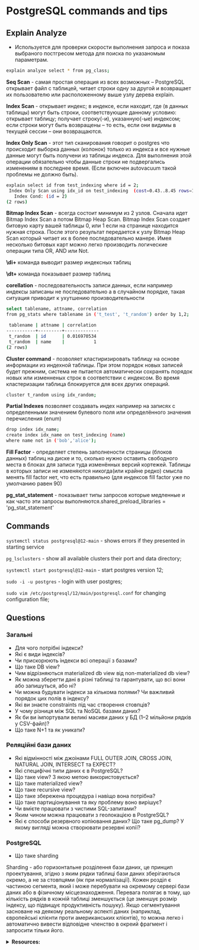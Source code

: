 # PostgreSQL commands and tips

## Explain Analyze

- Используется для проверки скорости выполнения запроса и показа выбраного постгресом метода для поиска по указаномым параметрам.

```sh
explain analyze select * from pg_class;
```

**Seq Scan** - самая простая операция из всех возможных – PostgreSQL открывает файл с таблицей, читает строки одну за другой и возвращает их пользователю или расположенному выше узлу дерева explain.

**Index Scan** - открывает индекс; в индексе, если находит, где (в данных таблицы) могут быть строки, соответствующие данному условию: открывает таблицу; получает строку(-и), указанную(-ые) индексом;
если строки могут быть возвращены – то есть, если они видимы в текущей сессии – они возвращаются.

**Index Only Scan** - этот тип сканирования говорит о postgres что происходит выборка данных (колонок) только из индекса и все нужные данные могут быть получени из таблицы индекса. Для выполнения этой операции обязательно чтобы данные строки не подвергались изменениям в последнее время. (Если включен autovacuum такой проблемы не должно быть).

```sh
explain select id from test_indexing where id = 2;
 Index Only Scan using idx_id on test_indexing  (cost=0.43..8.45 rows=1 width=4)
   Index Cond: (id = 2)
(2 rows)
```

**Bitmap Index Scan** - всегда состоит минимум из 2 узлов. Сначала идет Bitmap Index Scan а потом Bitmap Heap Scan. Bitmap Index Scan создает битовую карту вашей таблицы 0, или 1 если на странице находится нужная строка. После этого результат передается к узлу Bitmap Heap Scan который читает их в более последовательно  манере. Имея несколько битовых карт можно легко производить логические операции типа OR, AND или Not.

**\di+** команда выводит размер индексных таблиц

**\dt+** команда показывает размер таблиц

**corellation** - последовательность записи данных, если например индексы записаны не последовательно а в случайном порядке, такая ситуация приводит к ухутшению производительности

```sh
select tablename, attname, correlation
from pg_stats where tablename in ('t_test', 't_random') order by 1,2;

 tablename | attname | correlation
-----------+---------+-------------
 t_random  | id      | 0.016970534
 t_random  | name    |           1
(2 rows)
```

**Cluster command** - позволяет кластиризировать таблицу на основе информации из индехной таблицы. При этом порядок новых записей будет прежним, система не пытается автоматически сохранять порядок новых или изменненых строк в соответствии с индексом. Во время кластеризации таблица блокируется для всех других операций.

```sh
cluster t_random using idx_random;
```

**Partial Indexes** позволяет создавать индех например на записях с определенными значением булевого поля или определённого значения перечисления (enum)

```sh
drop index idx_name;
create index idx_name on test_indexing (name)
where name not in ('bob','alice');
```

**Fill Factor** - определяет степень заполнености страницы (блоков данных) таблиц на диске и то, сколько нужно оставить свободного места в блоках для записи туда изменённых версий кортежей. Таблицы в которых записи не изменяются никогда(или крайне редко) смысла менять fill factor нет, что есть правильно (для индексов fill factor уже по умолчанию равен 90)

**pg_stat_statement** - показывает типы запросов которые медленные и как часто эти запросы выполняются.shared_preload_libraries = 'pg_stat_statement'

## Commands

`systemctl status postgresql@12-main` - shows errors if they presented in starting service

`pg_lsclusters` - show all available clusters their port and data directory;

`systemctl start postgresql@12-main` - start postgres version 12;

`sudo -i -u postgres` - login with user postgres;

`sudo vim /etc/postgresql/12/main/postgresql.conf` for changing configuration file;


## Questions

### Загальні 

- Для чого потрібні індекси?
- Які є види індексів?
- Чи прискорюють індекси всі операції з базами?
- Що таке DB view?
- Чим відрізняються materialized db view від non-materialized db view?
- Як можна зберегти дані в різні таблиці та гарантувати, що всі вони або запишуться, або ні?
- Чи можна будувати індекси за кількома полями? Чи важливий порядок цих полів в індексу?
- Які ви знаєте constraints під час створення стовпців?
- У чому різниця між SQL та NoSQL базами даних?
- Як би ви імпортували великі масиви даних у БД (1–2 мільйони рядків у CSV-файл)?
- Що таке N+1 та як уникати?

### Реляційні бази даних

- Які відмінності між джоінами FULL OUTER JOIN, CROSS JOIN, NATURAL JOIN, INTERSECT та EXPECT?
- Які специфічні типи даних є в PostgreSQL?
- Що таке view? З якою метою використовується?
- Що таке materialized view?
- Що таке recursive view?
- Що таке збережена процедура і навіщо вона потрібна?
- Що таке партиціонування та яку проблему воно вирішує?
- Чи вмієте працювати з чистими SQL-запитами?
- Яким чином можна працювати з геолокацією в PostgreSQL?
- Які є способи резервного копіювання даних? Що таке pg_dump? У якому вигляді можна створювати резервні копії?

### PostgreSQL

- Що таке sharding

Sharding - або горизонтальне розділення бази даних, це принцип проектування, згідно з яким рядки таблиці бази даних зберігаються окремо, а не за стовпцями (як при нормалізації). Кожен розділ є частиною сегмента, який і може перебувати на окремому сервері бази даних або в фізичному місцезнаходження. Перевага полягає в тому, що кількість рядків в кожній таблиці зменшується (це зменшує розмір індексу, що підвищує продуктивність пошуку). Якщо сегментування засноване на деякому реальному аспекті даних (наприклад, європейські клієнти проти американських клієнтів), то можна легко і автоматично вивести відповідне членство в окреий фрагмент і запросити тільки його.

<details>
<summary><b>Resources:</b></summary>
<br>

> [Postgres vs MongoDB | Олег Бартунов](https://youtu.be/SNzOZKvFZ68)

</details>